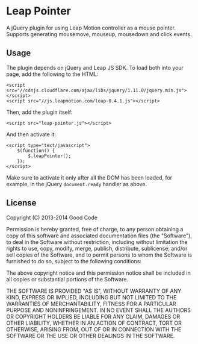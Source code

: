 # Leap Pointer

A jQuery plugin for using Leap Motion controller as a mouse pointer. Supports
generating mousemove, mouseup, mousedown and click events.

## Usage

The plugin depends on jQuery and Leap JS SDK. To load both into your page,
add the following to the HTML:

    <script src="//cdnjs.cloudflare.com/ajax/libs/jquery/1.11.0/jquery.min.js"></script>
    <script src="//js.leapmotion.com/leap-0.4.1.js"></script>

Then, add the plugin itself:

    <script src="leap-pointer.js"></script>

And then activate it:

    <script type="text/javascript">
        $(function() {
            $.leapPointer();
        });
    </script>

Make sure to activate it only after all the DOM has been loaded, for example, in the jQuery `document.ready` handler as above.

## License

Copyright (C) 2013-2014 Good Code

Permission is hereby granted, free of charge, to any person obtaining a copy
of this software and associated documentation files (the "Software"), to deal
in the Software without restriction, including without limitation the rights
to use, copy, modify, merge, publish, distribute, sublicense, and/or sell
copies of the Software, and to permit persons to whom the Software is
furnished to do so, subject to the following conditions:

The above copyright notice and this permission notice shall be included in
all copies or substantial portions of the Software.

THE SOFTWARE IS PROVIDED "AS IS", WITHOUT WARRANTY OF ANY KIND, EXPRESS OR
IMPLIED, INCLUDING BUT NOT LIMITED TO THE WARRANTIES OF MERCHANTABILITY,
FITNESS FOR A PARTICULAR PURPOSE AND NONINFRINGEMENT. IN NO EVENT SHALL THE
AUTHORS OR COPYRIGHT HOLDERS BE LIABLE FOR ANY CLAIM, DAMAGES OR OTHER
LIABILITY, WHETHER IN AN ACTION OF CONTRACT, TORT OR OTHERWISE, ARISING FROM,
OUT OF OR IN CONNECTION WITH THE SOFTWARE OR THE USE OR OTHER DEALINGS IN
THE SOFTWARE.

